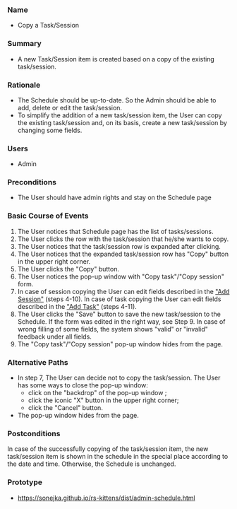 ### Name
- Copy a Task/Session

### Summary
- A new Task/Session item is created based on a copy of the existing task/session.

### Rationale
- The Schedule should be up-to-date. So the Admin should be able to add, delete or edit the task/session. 
- To simplify the addition of a new task/session item, the User can copy the existing task/session and, on its basis, create a new task/session by changing some fields.

### Users
- Admin

### Preconditions
- The User should have admin rights and stay on the Schedule page

### Basic Course of Events
1. The User notices that Schedule page has the list of tasks/sessions. 
2. The User clicks the row with the task/session that he/she wants to copy.
3. The User notices that the task/session row is expanded after clicking.
4. The User notices that the expanded task/session row has "Copy" button in the upper right corner.
5. The User clicks the "Copy" button.
6. The User notices the pop-up window with "Copy task"/"Copy session" form.
7. In case of session copying the User can edit fields described in the ["Add Session"](https://github.com/rolling-scopes/rsschool-docs/blob/master/use-cases/add-session.md) (steps 4-10). In case of task copying the User can edit fields described in the ["Add Task"](https://github.com/rolling-scopes/rsschool-docs/blob/master/use-cases/add-task.md) (steps 4-11).
8. The User clicks the "Save" button to save the new task/session to the Schedule. If the form was edited in the right way, see Step 9. In case of wrong filling of some fields, the system shows "valid" or "invalid" feedback under all fields.
9. The "Copy task"/"Copy session" pop-up window hides from the page.

### Alternative Paths
- In step 7, The User can decide not to copy the task/session. The User has some ways to close the pop-up window:
    - click on the "backdrop" of the pop-up window ;
    - click the iconic "X" button in the upper right corner;
    - click the "Cancel" button.
- The pop-up window hides from the page.

### Postconditions
In case of the successfully copying of the task/session item, the new task/session item is shown in the schedule in the special place according to the date and time. Otherwise, the Schedule is unchanged.

### Prototype 
- https://sonejka.github.io/rs-kittens/dist/admin-schedule.html
